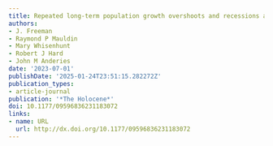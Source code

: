 ```yaml
---
title: Repeated long-term population growth overshoots and recessions among hunter-gatherers
authors:
- J. Freeman
- Raymond P Mauldin
- Mary Whisenhunt
- Robert J Hard
- John M Anderies
date: '2023-07-01'
publishDate: '2025-01-24T23:51:15.282272Z'
publication_types:
- article-journal
publication: '*The Holocene*'
doi: 10.1177/09596836231183072
links:
- name: URL
  url: http://dx.doi.org/10.1177/09596836231183072
---
```

